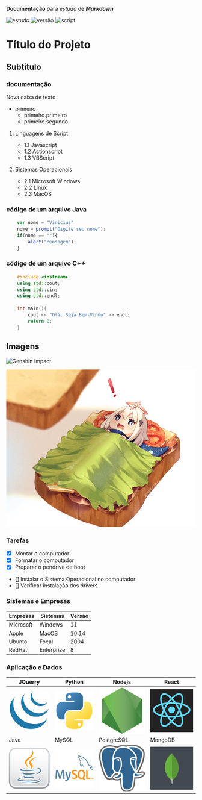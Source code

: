 **Documentação** para *estudo* de ***Markdown***

![estudo](https://img.shields.io/badge/estudo-markdown-blue)
![versão](https://img.shields.io/badge/vers%C3%A3o-1.0.0.1-green)
![script](https://img.shields.io/badge/script-Javascript-red)


# Título do Projeto
## Subtítulo
### **documentação**

Nova caixa de texto

* primeiro
    * primeiro.primeiro
    * primeiro.segundo

1. Linguagens de Script
    * 1.1 Javascript
    * 1.2 Actionscript
    * 1.3 VBScript

2. Sistemas Operacionais
    * 2.1 Microsoft Windows
    * 2.2 Linux
    * 2.3 MacOS

### código de um arquivo Java

``` javascript
    var nome = "Vinicius"
    nome = prompt("Digite seu nome");
    if(nome == ""){
        alert("Mensagem");
    }
```

### código de um arquivo C++

``` c++
    #include <iostream>
    using std::cout;
    using std::cin;
    using std::endl;

    int main(){
        cout << "Olá. Sejá Bem-Vindo" >> endl;
        return 0;
    }
```

## Imagens

![Genshin Impact](https://konachan.com/sample/c0bbea4798f246e5513673629a4eabd2/Konachan.com%20-%20301252%20sample.jpg)

![Emergency Food](./imagens/EmergencyFood.jpg)

### Tarefas

- [X] Montar o computador
- [X] Formatar o computador
- [X] Preparar o pendrive de boot
- [] Instalar o Sistema Operacional no computador
- [] Verificar instalação dos drivers

### Sistemas e Empresas

Empresas |  Sistemas  | Versão
---------|------------|-------
Microsoft| Windows    | 11
Apple    | MacOS      | 10.14
Ubunto   | Focal      | 2004
RedHat   | Enterprise | 8

### Aplicação e Dados

JQuerry|Python|Nodejs|React
-------|------|------|-----
![](./imagens/jquerry_logo.jpg)|![](./imagens/python_logo.png)|![](./imagens/nodejs_logo.png)|![](./imagens/react_logo.png)
Java | MySQL | PostgreSQL | MongoDB
![](./imagens/java_logo.png)|![](./imagens/mysql_logo.png)|![](./imagens/postgresql_logo.png)|![](./imagens/mongodb_logo.png)